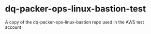 # dq-packer-ops-linux-bastion-test

A copy of the dq-packer-ops-linux-bastion repo used in the AWS test account
